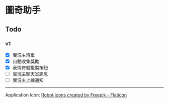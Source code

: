 # 圖奇助手

## Todo

### v1

- [x] 實況主清單
- [x] 自動收集獎勵
- [x] 表情符號複製按鈕
- [ ] 實況主聊天室訊息
- [ ] 實況主上線通知

---

Application Icon: [Robot icons created by Freepik - Flaticon](https://www.flaticon.com/free-icons/robot)
